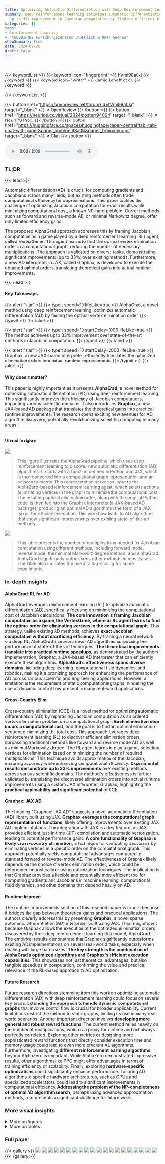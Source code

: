 ```yaml
---
title: Optimizing Automatic Differentiation with Deep Reinforcement Learning
summary: Deep reinforcement learning optimizes automatic differentiation, achieving
  up to 33% improvement in Jacobian computation by finding efficient elimination orders.
categories: []
tags:
- Reinforcement Learning
- "\U0001F3E2 Forschungszentrum J\xFClich & RWTH Aachen"
showSummary: true
date: 2024-09-26
draft: false
---
```


<br>

{{< keywordList >}}
{{< keyword icon="fingerprint" >}} hVmi98a0ki {{< /keyword >}}
{{< keyword icon="writer" >}} Jamie Lohoff et el. {{< /keyword >}}
 
{{< /keywordList >}}

{{< button href="https://openreview.net/forum?id=hVmi98a0ki" target="_blank" >}}
↗ OpenReview
{{< /button >}}
{{< button href="https://neurips.cc/virtual/2024/poster/94064" target="_blank" >}}
↗ NeurIPS Proc.
{{< /button >}}{{< button href="https://huggingface.co/spaces/huggingface/paper-central?tab=tab-chat-with-paper&paper_id=hVmi98a0ki&paper_from=neurips" target="_blank" >}}
↗ Chat
{{< /button >}}



<audio controls>
    <source src="https://ai-paper-reviewer.com/hVmi98a0ki/podcast.wav" type="audio/wav">
    Your browser does not support the audio element.
</audio>


### TL;DR


{{< lead >}}

Automatic differentiation (AD) is crucial for computing gradients and Jacobians across many fields, but existing methods often trade computational efficiency for approximations.  This paper tackles the challenge of optimizing Jacobian computation for exact results while minimizing computational cost, a known NP-hard problem. Current methods such as forward and reverse-mode AD, or minimal Markowitz degree, offer only limited efficiency gains. 

The proposed AlphaGrad approach addresses this by framing Jacobian computation as a game played by a deep reinforcement learning (RL) agent, called VertexGame.  This agent learns to find the optimal vertex elimination order in a computational graph, reducing the number of necessary multiplications.  The approach is validated on diverse tasks, demonstrating significant improvements (up to 33%) over existing methods.  Furthermore, a new AD interpreter in JAX, called Graphax, is developed to execute the obtained optimal orders, translating theoretical gains into actual runtime improvements.

{{< /lead >}}


#### Key Takeaways

{{< alert "star" >}}
{{< typeit speed=10 lifeLike=true >}} AlphaGrad, a novel method using deep reinforcement learning, optimizes automatic differentiation (AD) by finding the optimal vertex elimination order. {{< /typeit >}}
{{< /alert >}}

{{< alert "star" >}}
{{< typeit speed=10 startDelay=1000 lifeLike=true >}} The method achieves up to 33% improvement over state-of-the-art methods in Jacobian computation. {{< /typeit >}}
{{< /alert >}}

{{< alert "star" >}}
{{< typeit speed=10 startDelay=2000 lifeLike=true >}} Graphax, a new JAX-based interpreter, efficiently translates the optimized elimination orders into actual runtime improvements. {{< /typeit >}}
{{< /alert >}}

#### Why does it matter?
This paper is highly important as it presents **AlphaGrad**, a novel method for optimizing automatic differentiation (AD) using deep reinforcement learning. This significantly improves the efficiency of Jacobian computations, impacting various scientific domains.  It also introduces **Graphax**, a new JAX-based AD package that translates the theoretical gains into practical runtime improvements. The research opens exciting new avenues for AD algorithm discovery, potentially revolutionizing scientific computing in many areas.

------
#### Visual Insights



![](https://ai-paper-reviewer.com/hVmi98a0ki/figures_1_1.jpg)

> This figure illustrates the AlphaGrad pipeline, which uses deep reinforcement learning to discover new automatic differentiation (AD) algorithms.  It starts with a function defined in Python and JAX, which is then converted into a computational graph representation and an adjacency matrix. This representation serves as input to the AlphaZero-based reinforcement learning agent, which selects actions (eliminating vertices in the graph) to minimize the computational cost. The resulting optimal elimination order, along with the original Python code, is then fed into the Graphax interpreter (a JAX-based AD package), producing an optimal AD algorithm in the form of a JAX 'jaxpr' for efficient execution. This workflow leads to AD algorithms that show significant improvements over existing state-of-the-art methods.





![](https://ai-paper-reviewer.com/hVmi98a0ki/tables_7_1.jpg)

> This table presents the number of multiplications needed for Jacobian computation using different methods, including forward mode, reverse mode, the minimal Markowitz degree method, and AlphaGrad. AlphaGrad significantly outperforms other methods in most cases. The table also indicates the use of a log-scaling for some experiments.





### In-depth insights


#### AlphaGrad: RL for AD
AlphaGrad leverages reinforcement learning (RL) to optimize automatic differentiation (AD), specifically focusing on minimizing the computational cost of Jacobian calculations.  **The core innovation is framing Jacobian computation as a game, the VertexGame, where an RL agent learns to find the optimal order for eliminating vertices in the computational graph.** This strategy, unlike existing AD methods, achieves **exact Jacobian computation without sacrificing efficiency**.  By training a neural network via deep RL, AlphaGrad discovers novel AD algorithms surpassing the performance of state-of-the-art techniques.  **The theoretical improvements translate into practical runtime speedups**, as demonstrated by the authors' implementation, Graphax, a JAX-based AD interpreter that can efficiently execute these algorithms.  **AlphaGrad's effectiveness spans diverse domains**, including deep learning, computational fluid dynamics, and robotics, making it a promising approach for enhancing the performance of AD across various scientific and engineering applications. However, a limitation is the requirement of static computational graphs, hindering the use of dynamic control flow present in many real-world applications.

#### Cross-Country Elim
Cross-country elimination (CCE) is a novel method for optimizing automatic differentiation (AD) by rephrasing Jacobian computation as an ordered vertex elimination problem on a computational graph.  **Each elimination step incurs a computational cost**, and the goal is to find an optimal elimination sequence minimizing the total cost.  This approach leverages deep reinforcement learning (RL) to discover efficient elimination orders, surpassing traditional methods like forward and reverse mode AD, as well as minimal Markowitz degree. The RL agent learns to play a game, selecting vertices for elimination based on minimizing the number of required multiplications. This technique avoids approximation of the Jacobian, ensuring accuracy while enhancing computational efficiency.  **Experimental results demonstrate up to 33% improvements** over existing methods across various scientific domains. The method's effectiveness is further validated by translating the discovered elimination orders into actual runtime improvements using a custom JAX interpreter, Graphax, highlighting the **practical applicability and significant potential** of CCE.

#### Graphax: JAX AD
The heading "Graphax: JAX AD" suggests a novel automatic differentiation (AD) library built using JAX.  **Graphax leverages the computational graph representation of functions**, likely offering improvements over existing JAX AD implementations.  The integration with JAX is a key feature, as JAX provides efficient just-in-time (JIT) compilation and automatic vectorization, leading to potential performance gains.  **A core functionality of Graphax is likely cross-country elimination,** a technique for computing Jacobians by eliminating vertices in a specific order on the computational graph. This approach potentially yields computational advantages compared to standard forward or reverse-mode AD. The effectiveness of Graphax likely depends on the choice of vertex elimination order, which could be determined heuristically or using optimization techniques. The implication is that Graphax provides a flexible and potentially more efficient tool for computing gradients and Jacobians in machine learning, computational fluid dynamics, and other domains that depend heavily on AD.

#### Runtime Improve
The runtime improvements section of this research paper is crucial because it bridges the gap between theoretical gains and practical applications.  The authors cleverly address this by presenting **Graphax**, a novel sparse automatic differentiation (AD) interpreter built using JAX.  This is significant because Graphax allows the execution of the optimized elimination orders discovered by their deep reinforcement learning (RL) model, AlphaGrad.  The empirical results demonstrate that Graphax significantly outperforms existing AD implementations on several real-world tasks, especially when dealing with large batch sizes.  **The key strength is the combination of AlphaGrad's optimized algorithms and Graphax's efficient execution capabilities.** This showcases not just theoretical advantages, but also tangible speedups in computation, confirming the value and practical relevance of the RL-based approach to AD optimization.

#### Future Research
Future research directions stemming from this work on optimizing automatic differentiation (AD) with deep reinforcement learning could focus on several key areas.  **Extending the approach to handle dynamic computational graphs** that involve control flow is crucial for broader applicability. Current limitations restrict the method to static graphs, limiting its use in many real-world scenarios.  Another important direction involves **developing more general and robust reward functions**. The current method relies heavily on the number of multiplications, which is a proxy for runtime and not always perfectly correlated.  Exploring other metrics or designing more sophisticated reward functions that directly consider execution time and memory usage could lead to even more efficient AD algorithms.  Furthermore, investigating **different reinforcement learning algorithms** beyond AlphaZero is important. While AlphaZero demonstrated impressive results, other algorithms like PPO might offer advantages in terms of training efficiency or scalability. Finally, exploring **hardware-specific optimizations** could significantly enhance performance.  Tailoring AD algorithms to specific hardware architectures, such as GPUs and specialized accelerators, could lead to significant improvements in computational efficiency.  **Addressing the problem of the NP-completeness of optimal AD algorithm search**, perhaps using advanced approximation methods, also presents a significant challenge for future work.


### More visual insights

<details>
<summary>More on figures
</summary>


![](https://ai-paper-reviewer.com/hVmi98a0ki/figures_3_1.jpg)

> This figure demonstrates the step-by-step process of cross-country elimination using a simple example function. It shows how partial derivatives are added to the edges, how vertices are eliminated (using the chain rule), and how the final bipartite graph contains the Jacobian entries.


![](https://ai-paper-reviewer.com/hVmi98a0ki/figures_3_2.jpg)

> This figure shows a step-by-step illustration of the cross-country elimination algorithm applied to a simple example function. It demonstrates how partial derivatives are added to the edges of the computational graph (b), a vertex is eliminated (c), and the process continues until a final bipartite graph is obtained (d), where the edges represent the Jacobian.


![](https://ai-paper-reviewer.com/hVmi98a0ki/figures_5_1.jpg)

> This figure shows how Graphax implements sparse vertex elimination (a) and the three-dimensional adjacency tensor used to represent the computational graph (b).  The tensor encodes the shape and sparsity of Jacobians, and its vertical slices are fed into a transformer network.


![](https://ai-paper-reviewer.com/hVmi98a0ki/figures_5_2.jpg)

> This figure shows how Graphax (a novel sparse AD package) benefits from sparse vertex elimination in cross-country elimination.  Panel (a) illustrates the sparse elimination process; (b) displays the 3D adjacency tensor used to represent the computational graph. This tensor encodes 5 aspects of each edge: input/output shape and sparsity type of the associated Jacobian.  These vertical slices, representing a single vertex's input connectivity, are compressed and input to the transformer network as tokens, creating a sequence processed by the model.


![](https://ai-paper-reviewer.com/hVmi98a0ki/figures_9_1.jpg)

> This figure shows how Graphax leverages sparse vertex elimination for efficiency and the three-dimensional adjacency tensor used to represent the computational graph for the reinforcement learning model.  The tensor encodes information about the shape and sparsity of Jacobians, enabling efficient processing by the transformer network.


![](https://ai-paper-reviewer.com/hVmi98a0ki/figures_19_1.jpg)

> This figure shows how Graphax leverages sparse matrix multiplication for efficient cross-country elimination.  Panel (a) illustrates the concept of sparse vertex elimination, highlighting its efficiency compared to dense methods.  Panel (b) details the 3D tensor representation of the computational graph used by the reinforcement learning agent, where each dimension encodes information about the graph structure (adjacency), Jacobian shape, and sparsity. The visualization helps explain how the graph is processed by the transformer network in the AlphaGrad pipeline.


![](https://ai-paper-reviewer.com/hVmi98a0ki/figures_20_1.jpg)

> This figure shows how Graphax leverages sparse vertex elimination for efficiency and illustrates the three-dimensional adjacency tensor used to represent the computational graph in the reinforcement learning model.  The tensor encodes information about the shape and sparsity of Jacobians, which are then processed by a transformer network.


![](https://ai-paper-reviewer.com/hVmi98a0ki/figures_23_1.jpg)

> This figure presents the runtime measurements obtained for six different scalar tasks across various batch sizes.  The performance of AlphaGrad and Graphax is compared against JAX's forward and reverse-mode AD.  Error bars represent the 2.5th and 97.5th percentiles of the runtime across 100 trials.  The results illustrate the efficiency gains achieved by AlphaGrad and Graphax, particularly at larger batch sizes.


![](https://ai-paper-reviewer.com/hVmi98a0ki/figures_24_1.jpg)

> This figure shows how Graphax leverages sparse vertex elimination for efficiency and illustrates the three-dimensional adjacency tensor used to represent the computational graph in the AlphaGrad algorithm.  The tensor encodes information about the shape and sparsity of Jacobians associated with each edge in the graph, allowing the algorithm to optimize the elimination order effectively.


![](https://ai-paper-reviewer.com/hVmi98a0ki/figures_27_1.jpg)

> This figure shows how Graphax leverages sparse vertex elimination for efficiency and illustrates the 3D adjacency tensor used to represent the computational graph in the AlphaGrad RL system.  The tensor encodes the shapes and sparsity of Jacobians, which are fed as tokens into a transformer network.


![](https://ai-paper-reviewer.com/hVmi98a0ki/figures_28_1.jpg)

> This figure shows how Graphax leverages sparse matrix multiplications for efficient computation of Jacobians using cross-country elimination.  Panel (a) illustrates the concept of sparse vertex elimination in Graphax, contrasting it with the standard method. Panel (b) details the three-dimensional tensor representation used to encode the computational graph's structure, Jacobian shapes, and sparsity information.  Each dimension within this tensor holds specific information about the graph and facilitates efficient processing by the deep reinforcement learning model.


![](https://ai-paper-reviewer.com/hVmi98a0ki/figures_29_1.jpg)

> This figure shows how Graphax, a novel sparse AD package, implements sparse vertex elimination.  Panel (a) illustrates the process by highlighting the advantages of element-wise multiplication instead of matrix multiplication.  Panel (b) details the three-dimensional adjacency tensor used to represent the computational graph. The tensor encodes the shape and sparsity of the Jacobians, with each vertical slice representing the input connectivity of a single vertex. These slices are compressed into tokens that are fed into a transformer for processing.


![](https://ai-paper-reviewer.com/hVmi98a0ki/figures_30_1.jpg)

> This figure shows how Graphax implements sparse vertex elimination and the three-dimensional adjacency tensor used to represent the computational graph in the RL algorithm.  The adjacency tensor encodes information about the shapes and sparsity of the Jacobians associated with each edge in the graph. These are compressed and fed into a transformer for processing.


</details>




<details>
<summary>More on tables
</summary>


![](https://ai-paper-reviewer.com/hVmi98a0ki/tables_8_1.jpg)
> This table presents the number of multiplications needed for Jacobian computation using different methods: forward mode, reverse mode, Markowitz, and AlphaGrad. The AlphaGrad results represent the best elimination order found by the AlphaZero agent in the VertexGame.  The table compares the number of multiplications required by AlphaGrad to the baseline methods for various tasks spanning different domains, including computational fluid dynamics and deep learning.  The use of a log-scaling for cumulative rewards is also noted, along with the number of Monte Carlo Tree Search (MCTS) simulations used. 

![](https://ai-paper-reviewer.com/hVmi98a0ki/tables_21_1.jpg)
> This table presents the number of multiplications required by the best elimination order discovered by the AlphaZero agent for different tasks.  It compares the results of the proposed AlphaGrad method to baselines including forward-mode AD, reverse-mode AD, and minimal Markowitz degree. The table also notes the use of a log-scaled cumulative reward in some experiments, and provides results for both 50 and 250 Monte Carlo Tree Search simulations.

![](https://ai-paper-reviewer.com/hVmi98a0ki/tables_25_1.jpg)
> This table presents the number of multiplications needed for Jacobian computation using different methods.  It compares the performance of AlphaGrad (a novel method using deep reinforcement learning) against baseline methods such as forward-mode, reverse-mode, and minimal Markowitz degree. The table shows the number of multiplications for each method across various tasks from different domains.  The results demonstrate AlphaGrad's effectiveness in minimizing the number of multiplications needed, leading to potential improvements in computational efficiency and runtime.  The table also indicates the use of different reward scaling techniques in some experiments.

![](https://ai-paper-reviewer.com/hVmi98a0ki/tables_26_1.jpg)
> This table presents the number of multiplications needed for Jacobian computation using different methods for various tasks.  It compares the performance of the AlphaGrad method (using deep reinforcement learning) against baseline methods like forward-mode AD, reverse-mode AD, and minimal Markowitz degree.  The table shows the number of multiplications for each method and highlights the improvement achieved by AlphaGrad.  The table also indicates tasks where a log-scaling of the cumulative reward was used during training.

![](https://ai-paper-reviewer.com/hVmi98a0ki/tables_27_1.jpg)
> This table presents the best number of multiplications achieved by the AlphaZero-based reinforcement learning agent when trained on all tasks simultaneously (joint training).  The results show the number of multiplications required for computing the Jacobian for several tasks from different domains.  It allows a comparison to the best results achieved by training the agent on a single task at a time (as seen in Table 1).  'n.a.' indicates that no improved elimination order was found for that task using the joint training method.

![](https://ai-paper-reviewer.com/hVmi98a0ki/tables_28_1.jpg)
> This table presents the number of multiplications needed for Jacobian computation using different methods.  It compares the performance of AlphaGrad (a novel method using deep reinforcement learning) against three baselines: forward-mode AD, reverse-mode AD, and minimal Markowitz degree. The results are shown for various tasks from different domains, highlighting AlphaGrad's improvements.  The table also notes the use of a log-scaling of the cumulative reward for some tasks and provides results for both 50 and 250 Monte Carlo Tree Search simulations.

</details>




### Full paper

{{< gallery >}}
<img src="https://ai-paper-reviewer.com/hVmi98a0ki/1.png" class="grid-w50 md:grid-w33 xl:grid-w25" />
<img src="https://ai-paper-reviewer.com/hVmi98a0ki/2.png" class="grid-w50 md:grid-w33 xl:grid-w25" />
<img src="https://ai-paper-reviewer.com/hVmi98a0ki/3.png" class="grid-w50 md:grid-w33 xl:grid-w25" />
<img src="https://ai-paper-reviewer.com/hVmi98a0ki/4.png" class="grid-w50 md:grid-w33 xl:grid-w25" />
<img src="https://ai-paper-reviewer.com/hVmi98a0ki/5.png" class="grid-w50 md:grid-w33 xl:grid-w25" />
<img src="https://ai-paper-reviewer.com/hVmi98a0ki/6.png" class="grid-w50 md:grid-w33 xl:grid-w25" />
<img src="https://ai-paper-reviewer.com/hVmi98a0ki/7.png" class="grid-w50 md:grid-w33 xl:grid-w25" />
<img src="https://ai-paper-reviewer.com/hVmi98a0ki/8.png" class="grid-w50 md:grid-w33 xl:grid-w25" />
<img src="https://ai-paper-reviewer.com/hVmi98a0ki/9.png" class="grid-w50 md:grid-w33 xl:grid-w25" />
<img src="https://ai-paper-reviewer.com/hVmi98a0ki/10.png" class="grid-w50 md:grid-w33 xl:grid-w25" />
<img src="https://ai-paper-reviewer.com/hVmi98a0ki/11.png" class="grid-w50 md:grid-w33 xl:grid-w25" />
<img src="https://ai-paper-reviewer.com/hVmi98a0ki/12.png" class="grid-w50 md:grid-w33 xl:grid-w25" />
<img src="https://ai-paper-reviewer.com/hVmi98a0ki/13.png" class="grid-w50 md:grid-w33 xl:grid-w25" />
<img src="https://ai-paper-reviewer.com/hVmi98a0ki/14.png" class="grid-w50 md:grid-w33 xl:grid-w25" />
<img src="https://ai-paper-reviewer.com/hVmi98a0ki/15.png" class="grid-w50 md:grid-w33 xl:grid-w25" />
<img src="https://ai-paper-reviewer.com/hVmi98a0ki/16.png" class="grid-w50 md:grid-w33 xl:grid-w25" />
<img src="https://ai-paper-reviewer.com/hVmi98a0ki/17.png" class="grid-w50 md:grid-w33 xl:grid-w25" />
<img src="https://ai-paper-reviewer.com/hVmi98a0ki/18.png" class="grid-w50 md:grid-w33 xl:grid-w25" />
<img src="https://ai-paper-reviewer.com/hVmi98a0ki/19.png" class="grid-w50 md:grid-w33 xl:grid-w25" />
<img src="https://ai-paper-reviewer.com/hVmi98a0ki/20.png" class="grid-w50 md:grid-w33 xl:grid-w25" />
{{< /gallery >}}